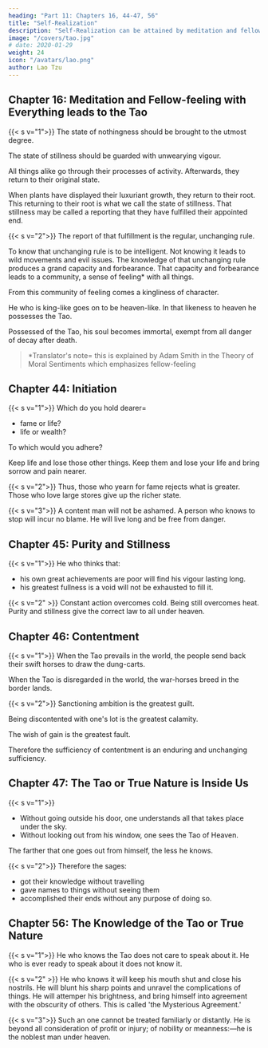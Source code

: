 ```yaml
---
heading: "Part 11: Chapters 16, 44-47, 56"
title: "Self-Realization"
description: "Self-Realization can be attained by meditation and fellow-feeling"
image: "/covers/tao.jpg"
# date: 2020-01-29
weight: 24
icon: "/avatars/lao.png"
author: Lao Tzu
---
```





## Chapter 16: Meditation and Fellow-feeling with Everything leads to the Tao

{{< s v="1">}} The state of nothingness should be brought to the utmost degree. 

The state of stillness should be guarded with unwearying vigour.

All things alike go through their processes of activity. Afterwards, they return to their original state.

When plants have displayed their luxuriant growth, they return to their root.  This returning to their root is what we call the state of stillness. That stillness may be called a reporting that they have fulfilled their appointed end.


{{< s v="2">}} The report of that fulfillment is the regular, unchanging rule. 

To know that unchanging rule is to be intelligent. Not knowing it leads to wild movements and evil issues. 
The knowledge of that unchanging rule produces a grand capacity and forbearance. That capacity and forbearance leads to a community, a sense of feeling* with all things. 

From this community of feeling comes a kingliness of character.

He who is king-like goes on to be heaven-like. In that likeness to heaven he possesses the Tao. 

Possessed of the Tao, his soul becomes immortal<!--  endures long; and to the end of his bodily life, is -->, exempt from all danger of decay after death.

> *Translator's note= this is explained by Adam Smith in the Theory of Moral Sentiments which emphasizes fellow-feeling



## Chapter 44: Initiation

{{< s v="1">}} Which do you hold dearer= 
- fame or life?
- life or wealth?

To which would you adhere?

Keep life and lose those other things. Keep them and lose your life and bring sorrow and pain nearer.


{{< s v="2">}} Thus, those who yearn for fame rejects what is greater. 
Those who love large stores give up the richer state.


{{< s v="3">}} A content man will not be ashamed.
A person who knows to stop will incur no blame. He will live long and be free from danger.



## Chapter 45: Purity and Stillness

{{< s v="1">}}  He who thinks that:
- his own great achievements are poor will find his vigour lasting long.
- his greatest fullness is a void will not be exhausted to fill it<!--  ne'er shall stem the tide -->.




<!-- Do thou what's straight still crooked deem;
Thy greatest art still stupid seem,
And eloquence a stammering scream. -->

{{< s v="2" >}} Constant action overcomes cold. Being still overcomes heat. Purity and stillness give the correct law to all under heaven.



## Chapter 46: Contentment

{{< s v="1">}} When the Tao prevails in the world, the people send back their swift horses to draw the dung-carts. 

When the Tao is disregarded in the world, the war-horses breed in the border lands.

{{< s v="2">}} Sanctioning ambition is the greatest guilt.

Being discontented with one's lot is the greatest calamity. 

The wish of gain is the greatest fault. 

Therefore the sufficiency of contentment is an enduring and unchanging sufficiency.


## Chapter 47: The Tao or True Nature is Inside Us

{{< s v="1">}} 
- Without going outside his door, one understands all that takes place under the sky.
- Without looking out from his window, one sees the Tao of Heaven. 

The farther that one goes out from himself, the less he knows.



{{< s v="2">}} Therefore the sages:
- got their knowledge without travelling
- gave names to things without seeing them
- accomplished their ends without any purpose of doing so.


## Chapter 56: The Knowledge of the Tao or True Nature

{{< s v="1">}} He who knows the Tao does not care to speak about it. He who is ever ready to speak about it does not know it.


{{< s v="2" >}} He who knows it will keep his mouth shut and close his nostrils. He will blunt his sharp points and unravel the complications of things. He will attemper his brightness, and bring himself into agreement with the obscurity of others. This is called 'the Mysterious Agreement.'


{{< s v="3">}} Such an one cannot be treated familiarly or distantly. He is beyond all consideration of profit or injury; of nobility or meanness:—he is the noblest man under heaven.
